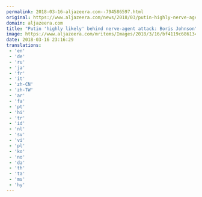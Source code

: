 ```yaml
---
permalink: 2018-03-16-aljazeera.com--794586597.html
original: https://www.aljazeera.com/news/2018/03/putin-highly-nerve-agent-attack-boris-johnson-180316142602684.html
domain: aljazeera.com
title: "Putin 'highly likely' behind nerve-agent attack: Boris Johnson"
image: https://www.aljazeera.com/mritems/Images/2018/3/16/bf4119c686134a1bb01c4bbcc71d0f93_18.jpg
date: 2018-03-16 23:16:29
translations: 
 - 'en'
 - 'de'
 - 'ru'
 - 'ja'
 - 'fr'
 - 'it'
 - 'zh-CN'
 - 'zh-TW'
 - 'ar'
 - 'fa'
 - 'pt'
 - 'hi'
 - 'tr'
 - 'id'
 - 'nl'
 - 'sv'
 - 'vi'
 - 'pl'
 - 'ko'
 - 'no'
 - 'da'
 - 'th'
 - 'ta'
 - 'ms'
 - 'hy'
---
```



